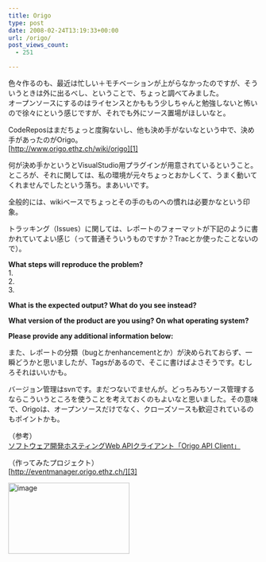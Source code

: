 ```yaml
---
title: Origo
type: post
date: 2008-02-24T13:19:33+00:00
url: /origo/
post_views_count:
  - 251

---
```

色々作るのも、最近は忙しい＋モチベーションが上がらなかったのですが、そういうときは外に出るべし、ということで、ちょっと調べてみました。  
オープンソースにするのはライセンスとかももう少しちゃんと勉強しないと怖いので徐々にという感じですが、それでも外にソース置場がほしいなと。

CodeReposはまだちょっと度胸ないし、他も決め手がないなという中で、決め手があったのがOrigo。  
[http://www.origo.ethz.ch/wiki/origo][1]

何が決め手かというとVisualStudio用プラグインが用意されているということ。  
ところが、それに関しては、私の環境が元々ちょっとおかしくて、うまく動いてくれませんでしたという落ち。まあいいです。

全般的には、wikiベースでちょっとその手のものへの慣れは必要かなという印象。

トラッキング（Issues）に関しては、レポートのフォーマットが下記のように書かれていてよい感じ（って普通そういうものですか？Tracとか使ったことないので）。

**What steps will reproduce the problem?**  
1.  
2.  
3. 

**What is the expected output? What do you see instead?** 

**What version of the product are you using? On what operating system?** 

**Please provide any additional information below:** 

また、レポートの分類（bugとかenhancementとか）が決められておらず、一瞬どうかと思いましたが、Tagsがあるので、そこに書けばよさそうです。むしろそれはいいかも。 

バージョン管理はsvnです。まだつないでませんが。どっちみちソース管理するならこういうところを使うことを考えておくのもよいなと思いました。その意味で、Origoは、オープンソースだけでなく、クローズソースも歓迎されているのもポイントかも。 

（参考）  
[ソフトウェア開発ホスティングWeb APIクライアント「Origo API Client」][2] 

（作ってみたプロジェクト）  
[http://eventmanager.origo.ethz.ch/][3] 

[<img style="border-right: 0px; border-top: 0px; border-left: 0px; border-bottom: 0px" height="143" alt="image" src="https://i2.wp.com/jqinglong.html.xdomain.jp/bimg/image_thumb_11.png?resize=244%2C143" width="244" border="0" data-recalc-dims="1" />][4]

 [1]: http://www.origo.ethz.ch/wiki/origo "http://www.origo.ethz.ch/wiki/origo"
 [2]: http://www.moongift.jp/2007/08/origo_api_client/
 [3]: http://eventmanager.origo.ethz.ch/ "http://eventmanager.origo.ethz.ch/"
 [4]: https://i1.wp.com/jqinglong.html.xdomain.jp/bimg/image_11.png